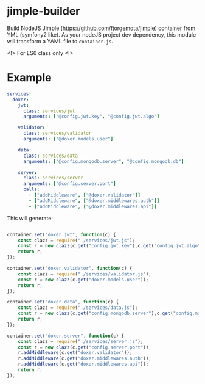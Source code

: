 # jimple-builder
Build NodeJS Jimple (https://github.com/fjorgemota/jimple) container from YML (symfony2 like). As your nodeJS project dev dependency, this module will transform a YAML file to ``container.js``.

<!> For ES6 class only <!>

# Example

```yaml
services:
  doxer:
    jwt:
      class: services/jwt
      arguments: ["@config.jwt.key", "@config.jwt.algo"]

    validator:
      class: services/validator
      arguments: ["@doxer.models.user"]

    data:
      class: services/data
      arguments: ["@config.mongodb.server", "@config.mongodb.db"]

    server:
      class: services/server
      arguments: ["@config.server.port"]
      calls:
        - ["addMiddleware", ["@doxer.validator"]]
        - ["addMiddleware", ["@doxer.middlewares.auth"]]
        - ["addMiddleware", ["@doxer.middlewares.api"]]
```

This will generate:

```js

container.set("doxer.jwt", function(c) {
	const clazz = require("./services/jwt.js");
	const r = new clazz(c.get("config.jwt.key"),c.get("config.jwt.algo"));
	return r;
});

container.set("doxer.validator", function(c) {
	const clazz = require("./services/validator.js");
	const r = new clazz(c.get("doxer.models.user"));
	return r;
});

container.set("doxer.data", function(c) {
	const clazz = require("./services/data.js");
	const r = new clazz(c.get("config.mongodb.server"),c.get("config.mongodb.db"));
	return r;
});

container.set("doxer.server", function(c) {
	const clazz = require("./services/server.js");
	const r = new clazz(c.get("config.server.port"));
	r.addMiddleware(c.get("doxer.validator"));
	r.addMiddleware(c.get("doxer.middlewares.auth"));
	r.addMiddleware(c.get("doxer.middlewares.api"));
	return r;
});
```
